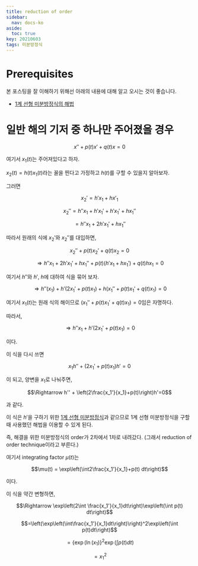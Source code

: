 ```yaml
---
title: reduction of order
sidebar:
  nav: docs-ko
aside:
  toc: true
key: 20210603
tags: 미분방정식
---
```


# Prerequisites

본 포스팅을 잘 이해하기 위해선 아래의 내용에 대해 알고 오시는 것이 좋습니다.

* [1계 선형 미분방정식의 해법](https://angeloyeo.github.io/2021/05/08/first_order_linear_equations.html)

# 일반 해의 기저 중 하나만 주어졌을 경우

$$x''+p(t)x'+q(t)x = 0$$

여기서 $x_1(t)$는 주어져있다고 하자.

$x_2(t) = h(t)x_1(t)$라는 꼴을 띈다고 가정하고 $h(t)$를 구할 수 있을지 알아보자.

그러면

$$x_2' = h'x_1 + hx'_1$$

$$x_2'' = h''x_1+h'x_1'+h'x_1' +hx_1''$$

$$=h''x_1+2h'x_1'+hx_1''$$

따라서 원래의 식에 $x_2'$와 $x_2''$를 대입하면,

$$x_2''+p(t)x_2'+q(t)x_2=0$$

$$\Rightarrow h''x_1+2h'x_1'+hx_1''+p(t)(h'x_1+hx_1')+q(t)hx_1=0$$

여기서 $h''$와 $h'$, $h$에 대하여 식을 묶어 보자.

$$\Rightarrow h''(x_1) + h'(2x_1'+p(t)x_1)+h(x_1''+p(t)x_1'+q(t)x_1)=0$$

여기서 $x_1(t)$는 원래 식의 해이므로 $(x_1''+p(t)x_1'+q(t)x_1)=0$임은 자명하다.

따라서,

$$\Rightarrow h''x_1 + h'(2x_1'+p(t)x_1) = 0$$

이다.

이 식을 다시 쓰면

$$x_1h''+(2x_1'+p(t)x_1)h'=0$$

이 되고, 양변을 $x_1$로 나눠주면,

$$\Rightarrow h'' + \left(2\frac{x_1'}{x_1}+p(t)\right)h'=0$$

과 같다.

이 식은 $h'$을 구하기 위한 [1계 선형 미분방정식](https://angeloyeo.github.io/2021/05/08/first_order_linear_equations.html)과 같으므로 1계 선형 미분방정식을 구할 때 사용했던 해법을 이용할 수 있게 된다.

즉, 해결을 위한 미분방정식의 order가 2차에서 1차로 내려갔다. (그래서 reduction of order technique이라고 부른다.)

여기서 integrating factor $\mu(t)$는

$$\mu(t) = \exp\left(\int2\frac{x_1'}{x_1}+p(t) dt\right)$$

이다.

이 식을 약간 변형하면,

$$\Rightarrow \exp\left(2\int \frac{x_1'}{x_1}dt\right)\exp\left(\int p(t) dt\right)$$

$$=\left(\exp\left(\int\frac{x_1'}{x_1}dt\right)\right)^2\exp\left(\int p(t)dt\right)$$

$$=\left\lbrace\exp(\ln (x_1)\right\rbrace^2\exp\left(\int p(t)dt\right)$$

$$=x_1^2$$







